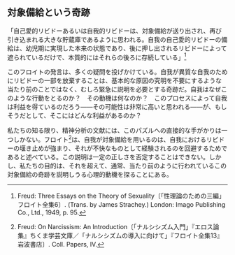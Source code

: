 ## 対象備給という奇跡 
<!-- THE MIRACLE OF OBJECT CATHEXIS -->

「自己愛的リビドーあるいは自我的リビドーは、対象備給<!-- cathexis -->が送り出され、再び引き込まれる大きな貯蔵庫であるように思われる。自我の自己愛的リビドーの備給は、幼児期に実現した本来の状態であり、後に押し出されるリビドーによって遮られているだけで、本質的にはそれらの後ろに存続している」[^1]
<!-- 'Narcissistic or ego libido seems to be the great reservoir from which the object cathexes are sent out and into which they are withdrawn once more; the narcissistic libidinal cathexis of the ego is the original state of things, realized in earliest childhood, and is merely screened by the later extrusions of libido, but 1 in essentials persists behind them.' -->

[^1]: Freud: Three Essays on the Theory of Sexuality〔「性理論のための三編」フロイト全集6〕. (Trans. by James Strachey.) London: Imago Publishing Co., Ltd., 1949, p. 95.

このフロイトの発言は、多くの疑問を投げかけている。自我が異質な自我のためにリビドーの一部を放棄することは、基本的な原因の究明を不要にするような当たり前のことではなく、むしろ緊急に説明を必要とする奇跡だ。自我はなぜこのような行動をとるのか？　その動機は何なのか？　このプロセスによって自我は利益を得ているのだろう——その可能性は非常に高いと思われる——が、もしそうだとして、そこにはどんな利益があるのか？
<!-- This statement of Freud raises a number of questions. That the ego relinquishes a part of its libido in favor of an alien ego is anything but a matter of course which would make superfluous inquiry into basic causes; rather is it a miracle which urgently requires explanation. Why does the ego act in this manner? What are its motives? Does it gain advantages by this process—as seems very likely—and if so, what advantages? -->

私たちの知る限り、精神分析の文献には、このパズルへの直接的な手がかりは一つしかない。フロイト[^2]は、自我が対象備給を用いるのは、自我におけるリビドーの堰き止めが強まり、それが不快なものとして経験されるのを回避するためであると述べている。この説明は一定の正しさを否定することはできない。しかし、私たちの目的は、それを超えて、通常、当たり前のように行われているこの対象備給の奇跡を説明しうる心理的動機を探ることにある。
<!-- As far as we know, there is in psychoanalytic literature only one direct clue to this puzzle: Freud2 says that the ego employs object cathexis in order to avoid an increased damming-up of the libido in the ego, which might be experienced as unpleasant. This explanation cannot be denied a certain degree of correctness. It is our purpose to investigate beyond this, and to seek the psychological motives which may explain this miracle of object cathexis which is ordinarily taken so much as a matter of course. -->

[^2]: Freud: On Narcissism: An Introduction〔「ナルシシズム入門」『エロス論集』ちくま学芸文庫／「ナルシシズムの導入に向けて」『フロイト全集13』岩波書店〕. Coll. Papers, IV.
